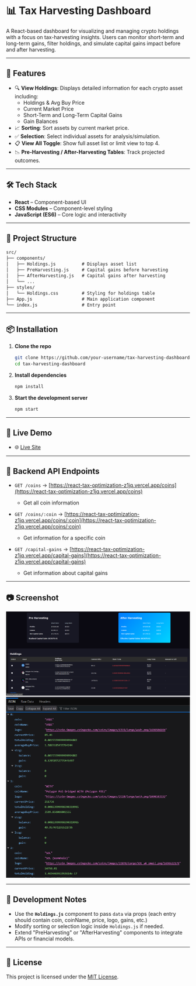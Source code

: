 # 📊 Tax Harvesting Dashboard

A React-based dashboard for visualizing and managing crypto holdings with a focus on tax-harvesting insights. Users can monitor short-term and long-term gains, filter holdings, and simulate capital gains impact before and after harvesting.

---

## 🚀 Features

- 🔍 **View Holdings**: Displays detailed information for each crypto asset including:
  - Holdings & Avg Buy Price
  - Current Market Price
  - Short-Term and Long-Term Capital Gains
  - Gain Balances
- 📈 **Sorting**: Sort assets by current market price.
- ✅ **Selection**: Select individual assets for analysis/simulation.
- 📋 **View All Toggle**: Show full asset list or limit view to top 4.
- 📉 **Pre-Harvesting / After-Harvesting Tables**: Track projected outcomes.

---

## 🛠️ Tech Stack

- **React** – Component-based UI
- **CSS Modules** – Component-level styling
- **JavaScript (ES6)** – Core logic and interactivity

---

## 📁 Project Structure

```
src/
├── components/
│   ├── Holdings.js          # Displays asset list
│   ├── PreHarvesting.js     # Capital gains before harvesting
│   ├── AfterHarvesting.js   # Capital gains after harvesting
│   └── ...
├── styles/
│   └── Holdings.css         # Styling for holdings table
├── App.js                   # Main application component
└── index.js                 # Entry point
```

---

## 📦 Installation

1. **Clone the repo**
   ```bash
   git clone https://github.com/your-username/tax-harvesting-dashboard.git
   cd tax-harvesting-dashboard
   ```

2. **Install dependencies**
   ```bash
   npm install
   ```

3. **Start the development server**
   ```bash
   npm start
   ```

---

## 🔗 Live Demo

- 🌐 [Live Site](https://react-tax-optimization-xqeo.vercel.app/)

---

## 🔗 Backend API Endpoints

- `GET /coins` → [https://react-tax-optimization-z1jq.vercel.app/coins](https://react-tax-optimization-z1jq.vercel.app/coins)
  - Get all coin information

- `GET /coins/:coin` → [https://react-tax-optimization-z1jq.vercel.app/coins/:coin](https://react-tax-optimization-z1jq.vercel.app/coins/:coin)
  - Get information for a specific coin

- `GET /capital-gains` → [https://react-tax-optimization-z1jq.vercel.app/capital-gains](https://react-tax-optimization-z1jq.vercel.app/capital-gains)
  - Get information about capital gains

---

## 📷 Screenshot

![Dashboard Screenshot](./frontend/assets/frontend_overview.png)
![Backend Data Screenshot](./frontend/assets/backend_data_overview.png)

---

## 🧪 Development Notes

- Use the **`Holdings.js`** component to pass `data` via props (each entry should contain coin, coinName, price, logo, gains, etc.)
- Modify sorting or selection logic inside `Holdings.js` if needed.
- Extend "PreHarvesting" or "AfterHarvesting" components to integrate APIs or financial models.

---

## 📄 License

This project is licensed under the [MIT License](LICENSE).
